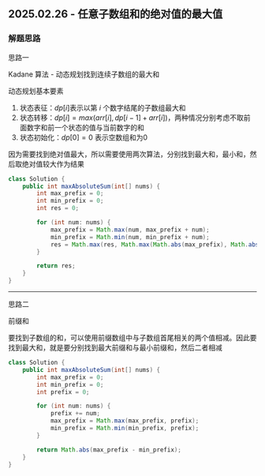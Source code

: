 ## 2025.02.26 - 任意子数组和的绝对值的最大值

### 解题思路
思路一

Kadane 算法 - 动态规划找到连续子数组的最大和

动态规划基本要素
1. 状态表征：$dp[i]$表示以第 $i$ 个数字结尾的子数组最大和
2. 状态转移：$dp[i] = max(arr[i], dp[i - 1] + arr[i])$，两种情况分别考虑不取前面数字和前一个状态的值与当前数字的和
3. 状态初始化：$dp[0] = 0$ 表示空数组和为0

因为需要找到绝对值最大，所以需要使用两次算法，分别找到最大和，最小和，然后取绝对值较大作为结果

```java
class Solution {
    public int maxAbsoluteSum(int[] nums) {
        int max_prefix = 0;
        int min_prefix = 0;
        int res = 0;

        for (int num: nums) {
            max_prefix = Math.max(num, max_prefix + num);
            min_prefix = Math.min(num, min_prefix + num);
            res = Math.max(res, Math.max(Math.abs(max_prefix), Math.abs(min_prefix)));
        }

        return res;
    }
}
```

---

思路二

前缀和

要找到子数组的和，可以使用前缀数组中与子数组首尾相关的两个值相减。因此要找到最大和，就是要分别找到最大前缀和与最小前缀和，然后二者相减

```java
class Solution {
    public int maxAbsoluteSum(int[] nums) {
        int max_prefix = 0;
        int min_prefix = 0;
        int prefix = 0;

        for (int num: nums) {
            prefix += num;
            max_prefix = Math.max(max_prefix, prefix);
            min_prefix = Math.min(min_prefix, prefix);
        }

        return Math.abs(max_prefix - min_prefix);
    }
}
```
